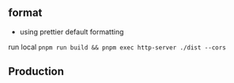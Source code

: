 ## format

- using prettier default formatting


run local `pnpm run build && pnpm exec http-server ./dist --cors`


## Production